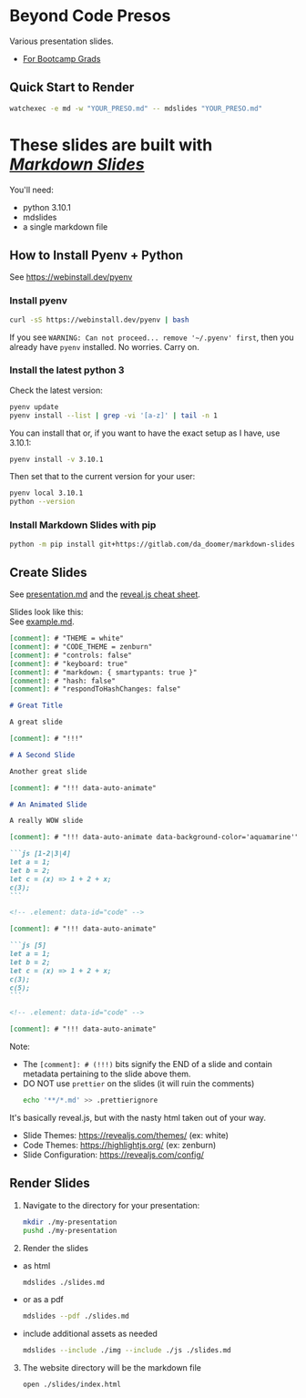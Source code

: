 # Beyond Code Presos

Various presentation slides.

-   [For Bootcamp Grads](./bootcamp-grads/)

## Quick Start to Render

```bash
watchexec -e md -w "YOUR_PRESO.md" -- mdslides "YOUR_PRESO.md"
```

# These slides are built with [_Markdown Slides_][mds]

[mds]: https://github.com/dadoomer/markdown-slides

You'll need:

-   python 3.10.1
-   mdslides
-   a single markdown file

## How to Install Pyenv + Python

See https://webinstall.dev/pyenv

### Install pyenv

```bash
curl -sS https://webinstall.dev/pyenv | bash
```

If you see `WARNING: Can not proceed... remove '~/.pyenv' first`, then you already have `pyenv` installed. No worries. Carry on.

### Install the latest python 3

Check the latest version:

```bash
pyenv update
pyenv install --list | grep -vi '[a-z]' | tail -n 1
```

You can install that or, if you want to have the exact setup as I have, use 3.10.1:

```bash
pyenv install -v 3.10.1
```

Then set that to the current version for your user:

```bash
pyenv local 3.10.1
python --version
```

### Install Markdown Slides with pip

```bash
python -m pip install git+https://gitlab.com/da_doomer/markdown-slides.git
```

## Create Slides

See [presentation.md](https://github.com/dadoomer/markdown-slides/blob/master/example/presentation.md) and the [reveal.js cheat sheet](https://revealjs.com/markdown/).

Slides look like this: \
See [example.md](/example.md).

````md
[comment]: # "THEME = white"
[comment]: # "CODE_THEME = zenburn"
[comment]: # "controls: false"
[comment]: # "keyboard: true"
[comment]: # "markdown: { smartypants: true }"
[comment]: # "hash: false"
[comment]: # "respondToHashChanges: false"

# Great Title

A great slide

[comment]: # "!!!"

# A Second Slide

Another great slide

[comment]: # "!!! data-auto-animate"

# An Animated Slide

A really WOW slide

[comment]: # "!!! data-auto-animate data-background-color='aquamarine'"

```js [1-2|3|4]
let a = 1;
let b = 2;
let c = (x) => 1 + 2 + x;
c(3);
```

<!-- .element: data-id="code" -->

[comment]: # "!!! data-auto-animate"

```js [5]
let a = 1;
let b = 2;
let c = (x) => 1 + 2 + x;
c(3);
c(5);
```

<!-- .element: data-id="code" -->

[comment]: # "!!! data-auto-animate"
````

Note:

-   The `[comment]: # (!!!)` bits signify the END of a slide and contain metadata pertaining to the slide above them.
-   DO NOT use `prettier` on the slides (it will ruin the comments)
    ```bash
    echo '**/*.md' >> .prettierignore
    ```

It's basically reveal.js, but with the nasty html taken out of your way.

-   Slide Themes: https://revealjs.com/themes/ (ex: white)
-   Code Themes: https://highlightjs.org/ (ex: zenburn)
-   Slide Configuration: https://revealjs.com/config/

## Render Slides

1. Navigate to the directory for your presentation:
    ```bash
    mkdir ./my-presentation
    pushd ./my-presentation
    ```
2. Render the slides

-   as html
    ```bash
    mdslides ./slides.md
    ```
-   or as a pdf
    ```bash
    mdslides --pdf ./slides.md
    ```
-   include additional assets as needed
    ```bash
    mdslides --include ./img --include ./js ./slides.md
    ```

3. The website directory will be the markdown file
    ```bash
    open ./slides/index.html
    ```
